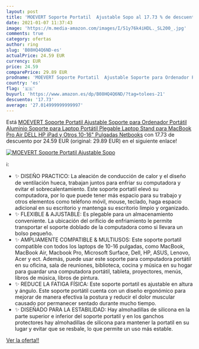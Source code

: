 ```yaml
---
layout: post
title: 'MOEVERT Soporte Portatil  Ajustable Sopo al 17.73 % de descuento'
date: 2021-01-07 11:37:43
image: 'https://m.media-amazon.com/images/I/51y76k4iHDL._SL200_.jpg'
comments: true
category: ofertas
author: ring
slug: 'B08HQ4Q6ND-es'
actualPrice: 24.59 EUR
currency: EUR
price: 24.59
comparePrice: 29.89 EUR
prodname: 'MOEVERT Soporte Portatil  Ajustable Soporte para Ordenador Portátil Aluminio Soporte para Laptop Portátil Plegable Laptop Stand para MacBook Pro Air  DELL  HP  iPad y Otros 10-16" Pulgadas Netbooks'
country: 'es'
flag: '🇪🇸'
buyurl: 'https://www.amazon.es/dp/B08HQ4Q6ND/?tag=tolees-21'
descuento: '17.73'
average: '27.014999999999997'
---
```


Está [MOEVERT Soporte Portatil  Ajustable Soporte para Ordenador Portátil Aluminio Soporte para Laptop Portátil Plegable Laptop Stand para MacBook Pro Air  DELL  HP  iPad y Otros 10-16" Pulgadas Netbooks](https://www.amazon.es/dp/B08HQ4Q6ND/?tag=tolees-21) con 17.73 de descuento por 24.59 EUR (original: 29.89 EUR) en el siguiente enlace!

[![MOEVERT Soporte Portatil  Ajustable Sopo](https://m.media-amazon.com/images/I/51y76k4iHDL._SL200_.jpg)](https://www.amazon.es/dp/B08HQ4Q6ND/?tag=tolees-21)

ℹ️:

- ✨ DISEÑO PRACTICO: La aleación de conducción de calor y el diseño de ventilación hueca, trabajan juntos para enfriar su computadora y evitar el sobrecalentamiento. Este soporte portatil elevó su computadora, por lo que puede tener más espacio para su trabajo y otros elementos como teléfono móvil, mouse, teclado, haga espacio adicional en su escritorio y mantenga su escritorio limpio y organizado.
- ✨ FLEXIBLE & AJUSTABLE: Es plegable para un almacenamiento conveniente. La ubicación del orificio de enfriamiento le permite transportar el soporte doblado de la computadora como si llevara un bolso pequeño.
- ✨ AMPLIAMENTE COMPATIBLE & MULTIUSOS: Este soporte portatil compatible con todos los laptops de 10-16 pulgadas, como MacBook, MacBook Air, Macbook Pro, Microsoft Surface, Dell, HP, ASUS, Lenovo, Acer y ect. Además, puede usar este soporte para computadora portátil en su oficina, sala de reuniones, biblioteca, cocina y música en su hogar para guardar una computadora portátil, tableta, proyectores, menús, libros de música, libros de pintura.
- ✨ REDUCE LA FATIGA FÍSICA: Este soporte portatil es ajustable en altura y ángulo. Este soporte portátil cuenta con un diseño ergonómico para mejorar de manera efectiva la postura y reducir el dolor muscular causado por permanecer sentado durante mucho tiempo.
- ✨ DISEÑADO PARA LA ESTABILIDAD: Hay almohadillas de silicona en la parte superior e inferior del soporte portatil y en los ganchos protectores hay almohadillas de silicona para mantener la portatil en su lugar y evitar que se resbale, lo que permite un uso más estable.

[Ver la oferta!!](https://www.amazon.es/dp/B08HQ4Q6ND/?tag=tolees-21)
